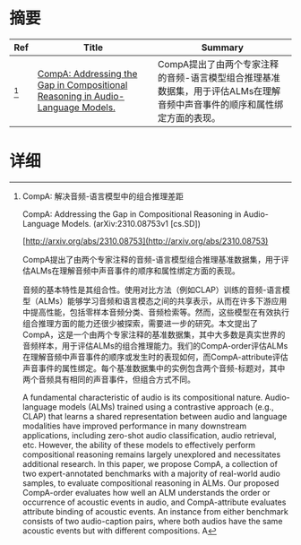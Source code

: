 # 摘要

| Ref | Title | Summary |
| --- | --- | --- |
| [^1] | [CompA: Addressing the Gap in Compositional Reasoning in Audio-Language Models.](http://arxiv.org/abs/2310.08753) | CompA提出了由两个专家注释的音频-语言模型组合推理基准数据集，用于评估ALMs在理解音频中声音事件的顺序和属性绑定方面的表现。 |

# 详细

[^1]: CompA: 解决音频-语言模型中的组合推理差距

    CompA: Addressing the Gap in Compositional Reasoning in Audio-Language Models. (arXiv:2310.08753v1 [cs.SD])

    [http://arxiv.org/abs/2310.08753](http://arxiv.org/abs/2310.08753)

    CompA提出了由两个专家注释的音频-语言模型组合推理基准数据集，用于评估ALMs在理解音频中声音事件的顺序和属性绑定方面的表现。

    

    音频的基本特性是其组合性。使用对比方法（例如CLAP）训练的音频-语言模型（ALMs）能够学习音频和语言模态之间的共享表示，从而在许多下游应用中提高性能，包括零样本音频分类、音频检索等。然而，这些模型在有效执行组合推理方面的能力还很少被探索，需要进一步的研究。本文提出了CompA，这是一个由两个专家注释的基准数据集，其中大多数是真实世界的音频样本，用于评估ALMs的组合推理能力。我们的CompA-order评估ALMs在理解音频中声音事件的顺序或发生时的表现如何，而CompA-attribute评估声音事件的属性绑定。每个基准数据集中的实例包含两个音频-标题对，其中两个音频具有相同的声音事件，但组合方式不同。

    A fundamental characteristic of audio is its compositional nature. Audio-language models (ALMs) trained using a contrastive approach (e.g., CLAP) that learns a shared representation between audio and language modalities have improved performance in many downstream applications, including zero-shot audio classification, audio retrieval, etc. However, the ability of these models to effectively perform compositional reasoning remains largely unexplored and necessitates additional research. In this paper, we propose CompA, a collection of two expert-annotated benchmarks with a majority of real-world audio samples, to evaluate compositional reasoning in ALMs. Our proposed CompA-order evaluates how well an ALM understands the order or occurrence of acoustic events in audio, and CompA-attribute evaluates attribute binding of acoustic events. An instance from either benchmark consists of two audio-caption pairs, where both audios have the same acoustic events but with different compositions. A
    

